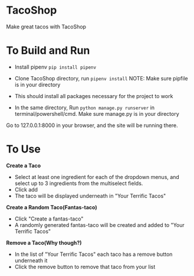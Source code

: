 # TacoShop
Make great tacos with TacoShop
# To Build and Run

- Install pipenv `pip install pipenv`
- Clone TacoShop directory, run `pipenv install` NOTE: Make sure pipfile is in your directory
- This should install all packages necessary for the project to work

- In the same directory, Run `python manage.py runserver` in terminal/powershell/cmd. Make sure manage.py is in your directory

Go to 127.0.0.1:8000 in your browser, and the site will be running there. 

# To Use
**Create a Taco**
- Select at least one ingredient for each of the dropdown menus, and select up to 3 ingredients from the multiselect fields.
- Click add 
- The taco will be displayed underneath in "Your Terrific Tacos"

**Create a Random Taco(Fantas-taco)**
- Click "Create a fantas-taco"
- A randomly generated fantas-taco will be created and added to "Your Terrific Tacos"

**Remove a Taco(Why though?)**
- In the list of "Your Terrific Tacos" each taco has a remove button underneath it
- Click the remove button to remove that taco from your list


